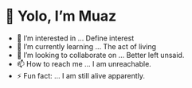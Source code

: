 # 👋 Yolo, I’m Muaz

- 👀 I’m interested in ... Define interest
- 🌱 I’m currently learning ... The act of living
- 💞️ I’m looking to collaborate on ... Better left unsaid.
- 📫 How to reach me ... I am unreachable.
- ⚡ Fun fact: ... I am still alive apparently.
